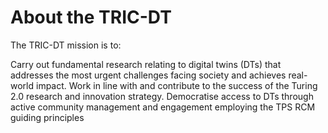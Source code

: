 # About the TRIC-DT

The TRIC-DT mission is to:

Carry out fundamental research relating to digital twins (DTs) that addresses the most urgent challenges facing society and achieves real-world impact.
Work in line with and contribute to the success of the Turing 2.0 research and innovation strategy.
Democratise access to DTs through active community management and engagement employing the TPS RCM guiding principles
